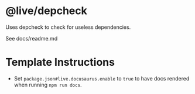 # @live/depcheck

Uses depcheck to check for useless dependencies.

See docs/readme.md

# Template Instructions

- Set `package.json#live.docusaurus.enable` to `true` to have docs rendered when running `npm run docs`.

